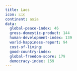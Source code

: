 ```yaml
---
title: Laos
icon: 🇱🇦
continent: asia
data:
  global-peace-index: 46
  gross-domestic-product: 144
  human-development-index: 139
  world-happiness-report: 94
  cost-of-living:
  good-country-index:
  global-freedom-score: 179
  democracy-index: 159
---
```

